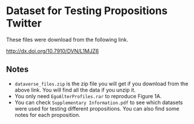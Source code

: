 # Dataset for Testing Propositions Twitter

These files were download from the following link.

http://dx.doi.org/10.7910/DVN/L1MJZ6

## Notes

- `dataverse_files.zip` is the zip file you will get if you download from the above link. You will find all the data if you unzip it.
- You only need `EgoAlterProfiles.rar` to reproduce Figure 1A.
- You can check `Supplementary Information.pdf` to see which datasets were used for testing different propositions. You can also find some notes for each proposition.
